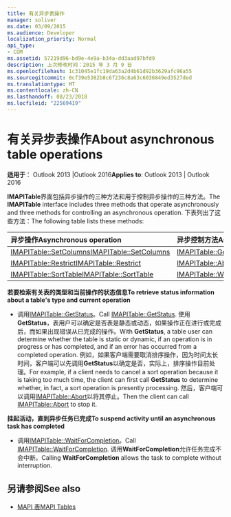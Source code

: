 ```yaml
---
title: 有关异步表操作
manager: soliver
ms.date: 03/09/2015
ms.audience: Developer
localization_priority: Normal
api_type:
- COM
ms.assetid: 57219d96-bd9e-4e9a-b34a-dd3aad97bfd9
description: 上次修改时间：2015 年 3 月 9 日
ms.openlocfilehash: 1c31045e1fc19da63a2d4b61d92b3629afc96a55
ms.sourcegitcommit: 0cf39e5382b8c6f236c8a63c6036849ed3527ded
ms.translationtype: MT
ms.contentlocale: zh-CN
ms.lasthandoff: 08/23/2018
ms.locfileid: "22569419"
---
```

# <a name="about-asynchronous-table-operations"></a><span data-ttu-id="aa780-103">有关异步表操作</span><span class="sxs-lookup"><span data-stu-id="aa780-103">About asynchronous table operations</span></span>
 
<span data-ttu-id="aa780-104">**适用于**： Outlook 2013 |Outlook 2016</span><span class="sxs-lookup"><span data-stu-id="aa780-104">**Applies to**: Outlook 2013 | Outlook 2016</span></span> 
  
<span data-ttu-id="aa780-105">**IMAPITable**界面包括异步操作的三种方法和用于控制异步操作的三种方法。</span><span class="sxs-lookup"><span data-stu-id="aa780-105">The **IMAPITable** interface includes three methods that operate asynchronously and three methods for controlling an asynchronous operation.</span></span> <span data-ttu-id="aa780-106">下表列出了这些方法：</span><span class="sxs-lookup"><span data-stu-id="aa780-106">The following table lists these methods:</span></span> 
  
|<span data-ttu-id="aa780-107">**异步操作**</span><span class="sxs-lookup"><span data-stu-id="aa780-107">**Asynchronous operation**</span></span>|<span data-ttu-id="aa780-108">**异步控制方法**</span><span class="sxs-lookup"><span data-stu-id="aa780-108">**Asynchronous control method**</span></span>|
|:-----|:-----|
|[<span data-ttu-id="aa780-109">IMAPITable::SetColumns</span><span class="sxs-lookup"><span data-stu-id="aa780-109">IMAPITable::SetColumns</span></span>](imapitable-setcolumns.md) <br/> |[<span data-ttu-id="aa780-110">IMAPITable::GetStatus</span><span class="sxs-lookup"><span data-stu-id="aa780-110">IMAPITable::GetStatus</span></span>](imapitable-getstatus.md) <br/> |
|[<span data-ttu-id="aa780-111">IMAPITable::Restrict</span><span class="sxs-lookup"><span data-stu-id="aa780-111">IMAPITable::Restrict</span></span>](imapitable-restrict.md) <br/> |[<span data-ttu-id="aa780-112">IMAPITable::Abort</span><span class="sxs-lookup"><span data-stu-id="aa780-112">IMAPITable::Abort</span></span>](imapitable-abort.md) <br/> |
|[<span data-ttu-id="aa780-113">IMAPITable::SortTable</span><span class="sxs-lookup"><span data-stu-id="aa780-113">IMAPITable::SortTable</span></span>](imapitable-sorttable.md) <br/> |[<span data-ttu-id="aa780-114">IMAPITable::WaitForCompletion</span><span class="sxs-lookup"><span data-stu-id="aa780-114">IMAPITable::WaitForCompletion</span></span>](imapitable-waitforcompletion.md) <br/> |
   
<span data-ttu-id="aa780-115">**若要检索有关表的类型和当前操作的状态信息**</span><span class="sxs-lookup"><span data-stu-id="aa780-115">**To retrieve status information about a table's type and current operation**</span></span>
  
- <span data-ttu-id="aa780-116">调用[IMAPITable::GetStatus](imapitable-getstatus.md)。</span><span class="sxs-lookup"><span data-stu-id="aa780-116">Call [IMAPITable::GetStatus](imapitable-getstatus.md).</span></span> <span data-ttu-id="aa780-117">使用**GetStatus**，表用户可以确定是否表是静态或动态，如果操作正在进行或完成后，而如果出现错误从已完成的操作。</span><span class="sxs-lookup"><span data-stu-id="aa780-117">With **GetStatus**, a table user can determine whether the table is static or dynamic, if an operation is in progress or has completed, and if an error has occurred from a completed operation.</span></span> <span data-ttu-id="aa780-118">例如，如果客户端需要取消排序操作，因为时间太长时间，客户端可以先调用**GetStatus**以确定是否，实际上，排序操作目前处理。</span><span class="sxs-lookup"><span data-stu-id="aa780-118">For example, if a client needs to cancel a sort operation because it is taking too much time, the client can first call **GetStatus** to determine whether, in fact, a sort operation is presently processing.</span></span> <span data-ttu-id="aa780-119">然后，客户端可以调用[IMAPITable::Abort](imapitable-abort.md)以将其停止。</span><span class="sxs-lookup"><span data-stu-id="aa780-119">Then the client can call [IMAPITable::Abort](imapitable-abort.md) to stop it.</span></span> 
    
<span data-ttu-id="aa780-120">**挂起活动，直到异步任务已完成**</span><span class="sxs-lookup"><span data-stu-id="aa780-120">**To suspend activity until an asynchronous task has completed**</span></span>
  
- <span data-ttu-id="aa780-121">调用[IMAPITable::WaitForCompletion](imapitable-waitforcompletion.md)。</span><span class="sxs-lookup"><span data-stu-id="aa780-121">Call [IMAPITable::WaitForCompletion](imapitable-waitforcompletion.md).</span></span> <span data-ttu-id="aa780-122">调用**WaitForCompletion**允许任务完成不会中断。</span><span class="sxs-lookup"><span data-stu-id="aa780-122">Calling **WaitForCompletion** allows the task to complete without interruption.</span></span> 
    
## <a name="see-also"></a><span data-ttu-id="aa780-123">另请参阅</span><span class="sxs-lookup"><span data-stu-id="aa780-123">See also</span></span>

- [<span data-ttu-id="aa780-124">MAPI 表</span><span class="sxs-lookup"><span data-stu-id="aa780-124">MAPI Tables</span></span>](mapi-tables.md)

